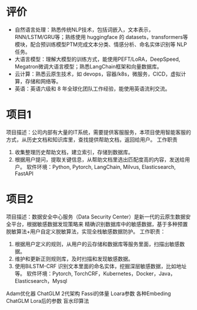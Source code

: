 # 评价 
- 自然语言处理：熟悉传统NLP技术，包括词嵌入，文本表示，RNN/LSTM/GRU等；熟练使用 huggingface 的 datasets，transformers等模块，配合预训练模型PTM完成文本分类、情感分析、命名实体识别等 NLP 任务。
- 大语言模型：理解大模型的训练方式，能使用PEFT/LoRA，DeepSpeed, Megatron微调大语言模型；熟悉LangChain框架和向量数据库。
- 云计算：熟悉云原生技术，如 devops，容器/k8s，微服务，CICD，虚拟计算，存储和网络等。
- 英语：英语六级和 8 年全球化团队工作经验，能使用英语流利交流。


# 项目1
项目描述：公司内部有大量的IT系统，需要提供客服服务，本项目使用智能客服的方式，从历史文档和知识库里，查找提供帮助文档，返回给用户。
工作职责
1. 收集整理历史帮助文档，建立索引，存储到数据库。
2. 根据用户提问，提取关键信息，从帮助文档里选出匹配度高的内容，发送给用户。
软件环境：Python, Pytorch, LangChain, Milvus, Elasticsearch, FastAPI


# 项目2
项目描述：数据安全中心服务（Data Security Center）是新一代的云原生数据安全平台，根据敏感数据发现策略来
精确识别数据库中的敏感数据，基于多种预置脱敏算法+用户自定义脱敏算法，实现全栈敏感数据防护。
工作职责：
1. 根据用户定义的规则，从用户的云存储和数据库等服务里面，扫描出敏感数据。
2. 维护和更新正则规则库，及时扫描和发现敏感数据。
3. 使用BiLSTM-CRF 识别文本里面的命名实体，挖掘深层敏感数据，比如地址等。
软件环境：Pytorch, TorchCRF，Kubernetes，Docker，Java，Elasticsearch，Mysql


Adam优化器
ChatGLM 2代架构
Fassi的体量
Loara参数
各种Embeding
ChatGLM Lora后的参数
盲水印算法
